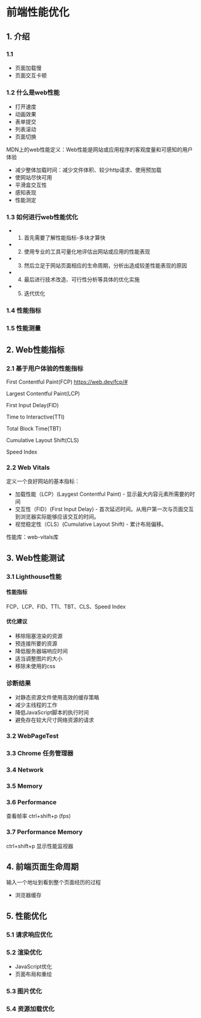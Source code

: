 # 前端性能优化
## 1. 介绍
### 1.1
- 页面加载慢
- 页面交互卡顿
### 1.2 什么是web性能
- 打开速度
- 动画效果
- 表单提交
- 列表滚动
- 页面切换

MDN上的web性能定义：Web性能是网站或应用程序的客观度量和可感知的用户体验
- 减少整体加载时间：减少文件体积、较少http请求、使用预加载
- 使网站尽快可用
- 平滑盒交互性
- 感知表现
- 性能测定
### 1.3 如何进行web性能优化
- 1. 首先需要了解性能指标-多块才算快
- 2. 使用专业的工具可量化地评估出网站或应用的性能表现
- 3. 然后立足于网站页面相应的生命周期，分析出造成较差性能表现的原因
- 4. 最后进行技术改造、可行性分析等具体的优化实施
- 5. 迭代优化
### 1.4 性能指标
### 1.5 性能测量
## 2. Web性能指标
### 2.1 基于用户体验的性能指标
First Contentful Paint(FCP)
https://web.dev/fcp/#

Largest Contentful Paint(LCP)

First Input Delay(FID)

Time to Interactive(TTI)

Total Block Time(TBT)

Cumulative Layout Shift(CLS)

Speed Index

### 2.2 Web Vitals
定义一个良好网站的基本指标：
- 加载性能（LCP）(Laygest Contentful Paint) - 显示最大内容元素所需要的时间
- 交互性（FID）(First Input Delay)  -  首次延迟时间。从用户第一次与页面交互到浏览器实际能够应该交互的时间。
- 视觉稳定性（CLS）(Cumulative Layout Shift)  - 累计布局偏移。

性能库：web-vitals库
## 3. Web性能测试

### 3.1  Lighthouse性能

#### 性能指标
FCP、LCP、FID、TTI、TBT、CLS、Speed Index

#### 优化建议
- 移除阻塞渲染的资源
- 预连接所要的资源
- 降低服务器端响应时间
- 适当调整图片的大小
- 移除未使用的css

### 诊断结果
- 对静态资源文件使用高效的缓存策略
- 减少主线程的工作
- 降低JavaScript脚本的执行时间
- 避免存在较大尺寸网络资源的请求

### 3.2 WebPageTest

### 3.3 Chrome 任务管理器

### 3.4 Network

### 3.5 Memory
### 3.6 Performance
查看帧率 ctrl+shift+p (fps)

### 3.7 Performance Memory
ctrl+shift+p
显示性能监视器


## 4. 前端页面生命周期
输入一个地址到看到整个页面经历的过程

- 浏览器缓存

## 5. 性能优化
### 5.1 请求响应优化
### 5.2 渲染优化
- JavaScript优化
- 页面布局和重绘
### 5.3 图片优化
### 5.4 资源加载优化

